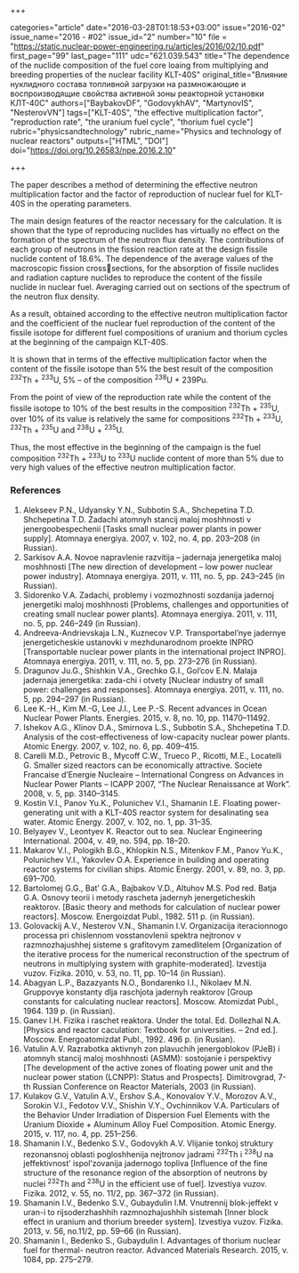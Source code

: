 +++

categories="article"
date="2016-03-28T01:18:53+03:00"
issue="2016-02"
issue_name="2016 - #02"
issue_id="2"
number="10"
file = "https://static.nuclear-power-engineering.ru/articles/2016/02/10.pdf"
first_page="99"
last_page="111"
udc="621.039.543"
title="The dependence of the nuclide composition of the fuel core loaing from multiplying and breeding properties of the nuclear facility KLT-40S"
original_title="Влияние нуклидного состава топливной загрузки на размножающие и воспроизводящие свойства активной зоны реакторной установки КЛТ-40С"
authors=["BaybakovDF", "GodovykhAV", "MartynovIS", "NesterovVN"]
tags=["KLT-40S", "the effective multiplication factor", "reproduction rate", "the uranium fuel cycle", "thorium fuel cycle"]
rubric="physicsandtechnology"
rubric_name="Physics and technology of nuclear reactors"
outputs=["HTML", "DOI"]
doi="https://doi.org/10.26583/npe.2016.2.10"

+++

The paper describes a method of determining the effective neutron multiplication factor and the factor of reproduction of nuclear fuel for KLT-40S in the operating parameters.

The main design features of the reactor necessary for the calculation.  It is shown that the type of reproducing nuclides has virtually no effect on the formation of the spectrum of the neutron flux density.  The contributions of each group of neutrons in the fission reaction rate at the design fissile nuclide content of 18.6%.  The dependence of the average values of the macroscopic fission crosssections, for the absorption of fissile nuclides and radiation capture nuclides to reproduce the content of the fissile nuclide in nuclear fuel. Averaging carried out on sections of the spectrum of the neutron flux density.

As a result, obtained according to the effective neutron multiplication factor and the coefficient of the nuclear fuel reproduction of the content of the fissile isotope for different fuel compositions of uranium and thorium cycles at the beginning of the campaign KLT-40S.

It is shown that in terms of the effective multiplication factor when the content of the fissile isotope than 5% the best result of the composition <sup>232</sup>Th + <sup>233</sup>U, 5% – of the composition <sup>238</sup>U + 239Pu.

From the point of view of the reproduction rate while the content of the fissile isotope to 10% of the best results in the composition <sup>232</sup>Th + <sup>235</sup>U, over 10% of its value is relatively the same for compositions <sup>232</sup>Th + <sup>233</sup>U, <sup>232</sup>Th + <sup>235</sup>U and <sup>238</sup>U + <sup>235</sup>U.

Thus, the most effective in the beginning of the campaign is the fuel composition <sup>232</sup>Th + <sup>233</sup>U to <sup>233</sup>U nuclide content of more than 5% due to very high values of the effective neutron multiplication factor.

### References

1. Alekseev P.N., Udyansky Y.N., Subbotin S.A., Shchepetina T.D. Shchepetina T.D. Zadachi atomnyh stancij maloj moshhnosti v jenergoobespechenii [Tasks small nuclear power plants in power supply]. Atomnaya energiya. 2007, v. 102, no. 4, pp. 203–208 (in Russian).
2. Sarkisov A.A. Novoe napravlenie razvitija – jadernaja jenergetika maloj moshhnosti [The new direction of development – low power nuclear power industry]. Atomnaya energiya. 2011, v. 111, no. 5, pp. 243–245 (in Russian).
3. Sidorenko V.A. Zadachi, problemy i vozmozhnosti sozdanija jadernoj jenergetiki maloj moshhnosti [Problems, challenges and opportunities of creating small nuclear power plants]. Atomnaya energiya. 2011, v. 111, no. 5, pp. 246–249 (in Russian).
4. Andreeva-Andrievskaja L.N., Kuznecov V.P. Transportabel’nye jadernye jenergeticheskie ustanovki v mezhdunarodnom proekte INPRO [Transportable nuclear power plants in the international project INPRO]. Atomnaya energiya. 2011, v. 111, no. 5, pp. 273–276 (in Russian).
5. Dragunov Ju.G.‚ Shishkin V.A., Grechko G.I., Gol’cov E.N. Malaja jadernaja jenergetika: zada-chi i otvety [Nuclear industry of small power: challenges and responses]. Atomnaya energiya. 2011, v. 111, no. 5, pp. 294–297 (in Russian).
6. Lee K.-H., Kim M.-G, Lee J.I., Lee P.-S. Recent advances in Ocean Nuclear Power Plants. Energies. 2015, v. 8, no. 10, pp. 11470–11492.
7. Ishekov A.G., Klinov D.A., Smirnova L.S., Subbotin S.A., Shchepetina T.D. Analysis of the cost-effectiveness of low-capacity nuclear power plants. Atomic Energy. 2007, v. 102, no. 6, pp. 409–415.
8. Carelli M.D., Petrovic B., Mycoff C.W., Trueco P., Ricotti, M.E., Locatelli G. Smaller sized reactors can be economically attractive. Societe Francaise d’Energie Nucleaire – International Congress on Advances in Nuclear Power Plants – ICAPP 2007, “The Nuclear Renaissance at Work”. 2008, v. 5, pp. 3140–3145.
9. Kostin V.I., Panov Yu.K., Polunichev V.I., Shamanin I.E. Floating power-generating unit with a KLT-40S reactor system for desalinating sea water. Atomic Energy. 2007, v. 102, no. 1, pp. 31–35.
10. Belyayev V., Leontyev K. Reactor out to sea. Nuclear Engineering International. 2004, v. 49, no. 594, pp. 18–20.
11. Makarov V.I., Pologikh B.G., Khlopkin N.S., Mitenkov F.M., Panov Yu.K., Polunichev V.I., Yakovlev O.A. Experience in building and operating reactor systems for civilian ships. Atomic Energy. 2001, v. 89, no. 3, pp. 691–700.
12. Bartolomej G.G., Bat’ G.A., Bajbakov V.D., Altuhov M.S. Pod red. Batja G.A. Osnovy teorii i metody rascheta jadernyh jenergeticheskih reaktorov. [Basic theory and methods for calculation of nuclear power reactors]. Moscow. Energoizdat Publ., 1982. 511 p. (in Russian).
13. Golovackij A.V., Nesterov V.N., Shamanin I.V. Organizacija iteracionnogo processa pri chislennom vosstanovlenii spektra nejtronov v razmnozhajushhej sisteme s grafitovym zamedlitelem [Organization of the iterative process for the numerical reconstruction of the spectrum of neutrons in multiplying system with graphite-moderated]. Izvestija vuzov. Fizika. 2010, v. 53, no. 11, pp. 10–14 (in Russian).
14. Abagyan L.P., Bazazyants N.O., Bondarenko I.I., Nikolaev M.N. Gruppovye konstanty dlja raschjota jadernyh reaktorov [Group constants for calculating nuclear reactors]. Moscow. Atomizdat Publ., 1964. 139 p. (in Russian).
15. Ganev I.H. Fizika i raschet reaktora. Under the total. Ed. Dollezhal N.A. [Physics and reactor caculation: Textbook for universities. – 2nd ed.]. Moscow. Energoatomizdat Publ., 1992. 496 p. (in Rusian).
16. Vatulin A.V. Razrabotka aktivnyh zon plavuchih jenergoblokov (PJeB) i atomnyh stancij maloj moshhnosti (ASMM): sostojanie i perspektivy [The development of the active zones of floating power unit and the nuclear power station (LCNPP): Status and Prospects]. Dimitrovgrad, 7-th Russian Conference on Reactor Materials, 2003 (in Russian).
17. Kulakov G.V., Vatulin A.V., Ershov S.A., Konovalov Y.V., Morozov A.V., Sorokin V.I., Fedotov V.V., Shishin V.Y., Ovchinnikov V.A. Particulars of the Behavior Under Irradiation of Dispersion Fuel Elements with the Uranium Dioxide + Aluminum Alloy Fuel Composition. Atomic Energy. 2015, v. 117, no. 4, pp. 251–256.
18. Shamanin I.V., Bedenko S.V., Godovykh A.V. Vlijanie tonkoj struktury rezonansnoj oblasti pogloshhenija nejtronov jadrami <sup>232</sup>Th i <sup>238</sup>U na jeffektivnost’ ispol’zovanija jadernogo topliva [Influence of the fine structure of the resonance region of the absorption of neutrons by nuclei <sup>232</sup>Th and <sup>238</sup>U in the efficient use of fuel]. Izvestiya vuzov. Fizika. 2012, v. 55, no. 11/2, pp. 367–372 (in Russian).
19. Shamanin I.V., Bedenko S.V., Gubaydulin I.M. Vnutrennij blok-jeffekt v uran-i to rijsoderzhashhih razmnozhajushhih sistemah [Inner block effect in uranium and thorium breeder system]. Izvestiya vuzov. Fizika. 2013, v. 56, no.11/2, pp. 59–66 (in Russian).
20. Shamanin I., Bedenko S., Gubaydulin I. Advantages of thorium nuclear fuel for thermal- neutron reactor. Advanced Materials Research. 2015, v. 1084, pp. 275–279.